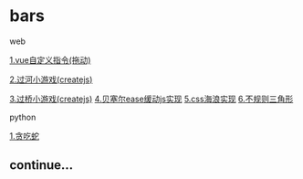 # bars

web

[1.vue自定义指令(拖动)](https://bajiu.github.io/bars/html/vueMove.html)

[2.过河小游戏(createjs)](https://bajiu.github.io/bars/html/createjs/runRiver/index.html)

[3.过桥小游戏(createjs)](https://bajiu.github.io/bars/html/createjs/runBridge/index.html)
[4.贝塞尔ease缓动js实现](https://bajiu.github.io/bars/html/bezier.html)
[5.css海浪实现](https://bajiu.github.io/bars/html/sea.html)
[6.不规则三角形](https://bajiu.github.io/bars/html/polygon.html)




python

[1.贪吃蛇](https://github.com/bajiu/bars/blob/master/python/snake/snake.py)











## continue...
